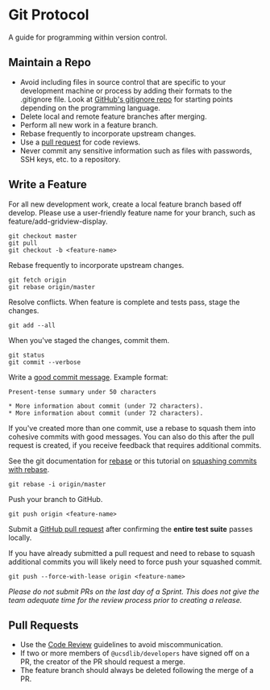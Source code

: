 Git Protocol
============

A guide for programming within version control.

Maintain a Repo
---------------

* Avoid including files in source control that are specific to your
  development machine or process by adding their formats to the .gitignore file.
Look at [GitHub's gitignore repo][git-ignore] for starting points depending on
the programming language.
* Delete local and remote feature branches after merging.
* Perform all new work in a feature branch.
* Rebase frequently to incorporate upstream changes.
* Use a [pull request] for code reviews.
* Never commit any sensitive information such as files with passwords, SSH keys,
  etc. to a repository.

[git-ignore]: https://github.com/github/gitignore
[pull request]: https://help.github.com/articles/using-pull-requests/

Write a Feature
---------------

For all new development work, create a local feature branch based off develop.
Please use a user-friendly feature name for your branch, such as
feature/add-gridview-display.

    git checkout master
    git pull
    git checkout -b <feature-name>

Rebase frequently to incorporate upstream changes.

    git fetch origin
    git rebase origin/master

Resolve conflicts. When feature is complete and tests pass, stage the changes.

    git add --all

When you've staged the changes, commit them.

    git status
    git commit --verbose

Write a [good commit message]. Example format:

    Present-tense summary under 50 characters

    * More information about commit (under 72 characters).
    * More information about commit (under 72 characters).


If you've created more than one commit, use a rebase to squash them into
cohesive commits with good messages. You can also do this after the pull request
is created, if you receive feedback that requires additional commits.

See the git documentation for [rebase] or this tutorial on [squashing commits
with rebase].

    git rebase -i origin/master

Push your branch to GitHub.

    git push origin <feature-name>

Submit a [GitHub pull request] after confirming the **entire test suite** passes
locally.

If you have already submitted a pull request and need to rebase to squash additional commits you will likely need to force push your squashed commit.

  `git push --force-with-lease origin <feature-name>`

*Please do not submit PRs on the last day of a Sprint. This does not give the
  team adequate time for the review process prior to creating a release.*

[good commit message]: http://tbaggery.com/2008/04/19/a-note-about-git-commit-messages.html
[GitHub pull request]: https://help.github.com/articles/using-pull-requests/
[rebase]: http://git-scm.com/docs/git-rebase
[squashing commits with rebase]:
http://gitready.com/advanced/2009/02/10/squashing-commits-with-rebase.html

Pull Requests
-----------

* Use the [Code Review](code_review.md) guidelines to avoid miscommunication.
* If two or more members of `@ucsdlib/developers` have signed off on a PR, the
  creator of the PR should request a merge.
* The feature branch should always be deleted following the merge of a PR.
